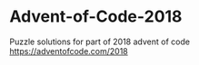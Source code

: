 # Advent-of-Code-2018
Puzzle solutions for part of 2018 advent of code
https://adventofcode.com/2018 
